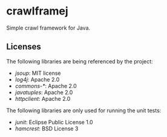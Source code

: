# crawlframej
Simple crawl framework for Java.

## Licenses
The following libraries are being referenced by the project:
- *jsoup*: MIT license
- *log4j*: Apache 2.0
- *commons-\**: Apache 2.0
- *javatuples*: Apache 2.0
- *httpclient*: Apache 2.0

The following libraries are only used for running the unit tests:
- *junit*: Eclipse Public License 1.0
- *hamcrest*: BSD License 3
